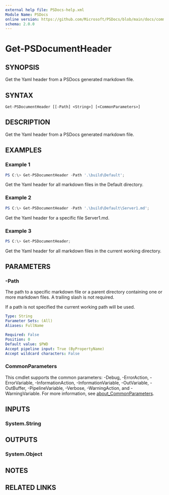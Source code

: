 ```yaml
---
external help file: PSDocs-help.xml
Module Name: PSDocs
online version: https://github.com/Microsoft/PSDocs/blob/main/docs/commands/PSDocs/en-US/Get-PSDocumentHeader.md
schema: 2.0.0
---
```


# Get-PSDocumentHeader

## SYNOPSIS

Get the Yaml header from a PSDocs generated markdown file.

## SYNTAX

```text
Get-PSDocumentHeader [[-Path] <String>] [<CommonParameters>]
```

## DESCRIPTION

Get the Yaml header from a PSDocs generated markdown file.

## EXAMPLES

### Example 1

```powershell
PS C:\> Get-PSDocumentHeader -Path '.\build\Default';
```

Get the Yaml header for all markdown files in the Default directory.

### Example 2

```powershell
PS C:\> Get-PSDocumentHeader -Path '.\build\Default\Server1.md';
```

Get the Yaml header for a specific file Server1.md.

### Example 3

```powershell
PS C:\> Get-PSDocumentHeader;
```

Get the Yaml header for all markdown files in the current working directory.

## PARAMETERS

### -Path

The path to a specific markdown file or a parent directory containing one or more markdown files.
A trailing slash is not required.

If a path is not specified the current working path will be used.

```yaml
Type: String
Parameter Sets: (All)
Aliases: FullName

Required: False
Position: 0
Default value: $PWD
Accept pipeline input: True (ByPropertyName)
Accept wildcard characters: False
```

### CommonParameters

This cmdlet supports the common parameters: -Debug, -ErrorAction, -ErrorVariable, -InformationAction, -InformationVariable, -OutVariable, -OutBuffer, -PipelineVariable, -Verbose, -WarningAction, and -WarningVariable. For more information, see [about_CommonParameters](http://go.microsoft.com/fwlink/?LinkID=113216).

## INPUTS

### System.String

## OUTPUTS

### System.Object

## NOTES

## RELATED LINKS
